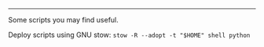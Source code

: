 ---

Some scripts you may find useful.

Deploy scripts using GNU stow: `stow -R --adopt -t "$HOME" shell python`